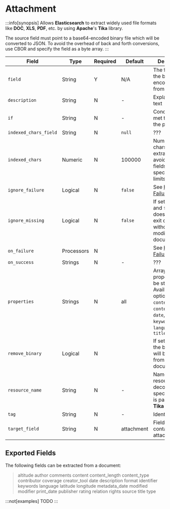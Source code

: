 # Attachment

:::info[synopsis]
Allows **Elasticsearch** to extract widely used file formats like **DOC**, **XLS**, **PDF**, etc. by using **Apache**'s **Tika** library.

The source field must point to a base64-encoded binary file which will be converted to JSON. To avoid the overhead of back and forth conversions, use CBOR and specify the field as a byte array.
:::

|Field|Type|Required|Default|Description|
|---|---|---|---|---|
|`field`|String|Y|N/A|The field to get the base64-encoded data from|
|`description`|String|N|-|Explanatory text|
|`if`|String|N|-|Condition to be met to execute the processor|
|`indexed_chars_field`|String|N|`null`|???|
|`indexed_chars`|Numeric|N|100000|Number of chars used for extraction to avoid oversized fields. To specify no limits, use `-1`|
|`ignore_failure`|Logical|N|`false`|See [Handling Failures](../pipes/handling-failures.md)|
|`ignore_missing`|Logical|N|`false`|If set to `true` and `field` doesn't exists, exit quietly without modifying the document|
|`on_failure`|Processors|N||See [Handling Failures](../pipes/handling-failures.md)|
|`on_success`|Strings|N|-|???|
|`properties`|Strings|N|all|Array of properties to be stored. Available options: `author`, `content_type`, `content_length`, `date`, `name`, `keywords`, `language`, and `title`|
|`remove_binary`|Logical|N||If set to `true`, the binary field will be removed from the document|
|`resource_name`|String|N|-|Name of the resource to decode. When specified, this is passed to the **Tika** library|
|`tag`|String|N|-|Identifier|
|`target_field`|String|N|attachment|Field containing the attachment|

## Exported Fields

The following fields can be extracted from a document:

> altitude author comments content content_length content_type contributor coverage creator_tool date description format identifier keywords language latitude longitude metadata_date modified modifier print_date publisher rating relation rights source title type

:::not[examples]
TODO
:::